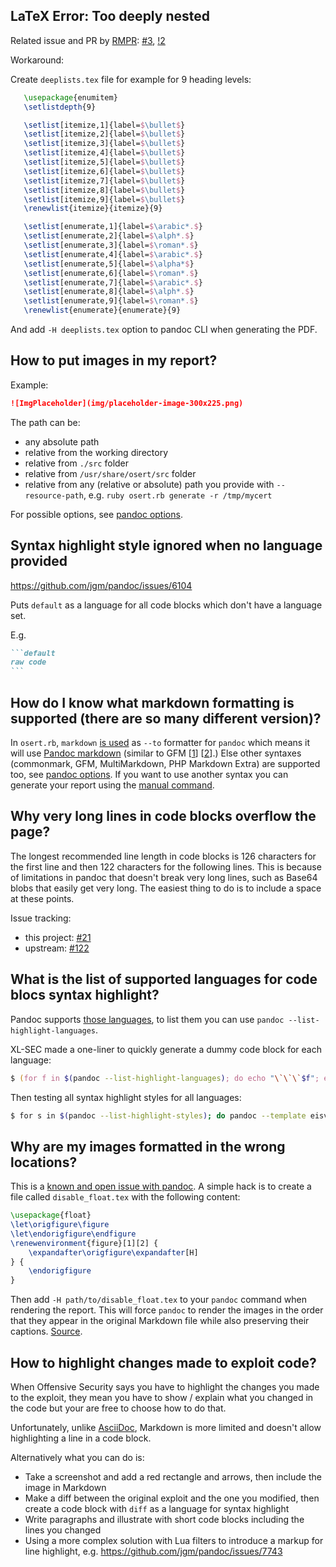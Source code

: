 ## LaTeX Error: Too deeply nested

Related issue and PR by [RMPR](https://github.com/RMPR):
[#3](https://github.com/noraj/OSCP-Exam-Report-Template-Markdown/issues/3),
[!2](https://github.com/noraj/OSCP-Exam-Report-Template-Markdown/pull/2)

Workaround:

Create `deeplists.tex` file for example for 9 heading levels:

```tex
   \usepackage{enumitem}
   \setlistdepth{9}

   \setlist[itemize,1]{label=$\bullet$}
   \setlist[itemize,2]{label=$\bullet$}
   \setlist[itemize,3]{label=$\bullet$}
   \setlist[itemize,4]{label=$\bullet$}
   \setlist[itemize,5]{label=$\bullet$}
   \setlist[itemize,6]{label=$\bullet$}
   \setlist[itemize,7]{label=$\bullet$}
   \setlist[itemize,8]{label=$\bullet$}
   \setlist[itemize,9]{label=$\bullet$}
   \renewlist{itemize}{itemize}{9}

   \setlist[enumerate,1]{label=$\arabic*.$}
   \setlist[enumerate,2]{label=$\alph*.$}
   \setlist[enumerate,3]{label=$\roman*.$}
   \setlist[enumerate,4]{label=$\arabic*.$}
   \setlist[enumerate,5]{label=$\alpha*$}
   \setlist[enumerate,6]{label=$\roman*.$}
   \setlist[enumerate,7]{label=$\arabic*.$}
   \setlist[enumerate,8]{label=$\alph*.$}
   \setlist[enumerate,9]{label=$\roman*.$}
   \renewlist{enumerate}{enumerate}{9}
```

And add `-H deeplists.tex` option to pandoc CLI when generating the PDF.

## How to put images in my report?

Example:

```md
![ImgPlaceholder](img/placeholder-image-300x225.png)
```

The path can be:

- any absolute path
- relative from the working directory
- relative from `./src` folder
- relative from `/usr/share/osert/src` folder
- relative from any (relative or absolute) path you provide with `--resource-path`, e.g. `ruby osert.rb generate -r /tmp/mycert`

For possible options, see [pandoc options](https://pandoc.org/MANUAL.html#general-options).

## Syntax highlight style ignored when no language provided

https://github.com/jgm/pandoc/issues/6104

Puts `default` as a language for all code blocks which don't have a language set.

E.g.

~~~md
```default
raw code
```
~~~

## How do I know what markdown formatting is supported (there are so many different version)?

In `osert.rb`, `markdown` [is used](https://github.com/noraj/OSCP-Exam-Report-Template-Markdown/blob/50aeada2b6171c3a4fe96d91a10f632d752063f2/generate.rb#L82-L93) as `--to` formatter for `pandoc` which means it will use [Pandoc markdown](https://pandoc.org/MANUAL.html#pandocs-markdown) (similar to GFM [[1](https://docs.gitlab.com/ee/user/markdown.html)] [[2](https://github.github.com/gfm/)].) Else other syntaxes (commonmark, GFM, MultiMarkdown, PHP Markdown Extra) are supported too, see [pandoc options](https://pandoc.org/MANUAL.html#option--to). If you want to use another syntax you can generate your report using the [manual command](https://github.com/noraj/OSCP-Exam-Report-Template-Markdown#manual).

## Why very long lines in code blocks overflow the page?

The longest recommended line length in code blocks is 126 characters for the first
line and then 122 characters for the following lines. This is because of limitations
in pandoc that doesn't break very long lines, such as Base64 blobs that easily
get very long. The easiest thing to do is to include a space at these points.

Issue tracking:

- this project: [#21](https://github.com/noraj/OSCP-Exam-Report-Template-Markdown/issues/21)
- upstream: [#122](https://github.com/Wandmalfarbe/pandoc-latex-template/issues/122)

## What is the list of supported languages for code blocs syntax highlight?

Pandoc supports [those languages](https://github.com/jgm/pandoc-highlight/blob/master/Text/Pandoc/Highlighting.hs#L93),
to list them you can use `pandoc --list-highlight-languages`.

XL-SEC made a one-liner to quickly generate a dummy code block for each language:

```zsh
$ (for f in $(pandoc --list-highlight-languages); do echo "\`\`\`$f"; echo '$ echo "some output from '$f'"'; echo "some output from $f"; echo "# whoami"; echo "root"; echo "\`\`\`"; echo ""; done;) > highlight-languages.md
```

Then testing all syntax highlight styles for all languages:

```zsh
$ for s in $(pandoc --list-highlight-styles); do pandoc --template eisvogel --highlight-style $s -o highlight-$s.pdf highlight-languages.md; done;
```

## Why are my images formatted in the wrong locations?

This is a [known and open issue with pandoc](https://github.com/jgm/pandoc/issues/845). A simple hack is to create a file called `disable_float.tex` with the following content:

```latex
\usepackage{float}
\let\origfigure\figure
\let\endorigfigure\endfigure
\renewenvironment{figure}[1][2] {
    \expandafter\origfigure\expandafter[H]
} {
    \endorigfigure
}
```

Then add `-H path/to/disable_float.tex` to your `pandoc` command when rendering the report. This will force `pandoc` to render the images in the order that they appear in the original Markdown file while also preserving their captions. [Source](http://stackoverflow.com/a/33801326/1407737).

## How to highlight changes made to exploit code?

When Offensive Security says you have to highlight the changes you made to the exploit, they mean you have to show / explain what you changed in the code but your are free to choose how to do that.

Unfortunately, unlike [AsciiDoc](https://docs.asciidoctor.org/asciidoc/latest/verbatim/highlight-lines/), Markdown is more limited and doesn't allow highlighting a line in a code block.

Alternatively what you can do is:

- Take a screenshot and add a red rectangle and arrows, then include the image in Markdown
- Make a diff between the original exploit and the one you modified, then create a code block with `diff` as a language for syntax highlight
- Write paragraphs and illustrate with short code blocks including the lines you changed
- Using a more complex solution with Lua filters to introduce a markup for line highlight, e.g. https://github.com/jgm/pandoc/issues/7743
